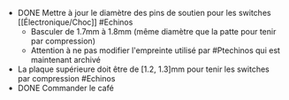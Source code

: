 - DONE Mettre à jour le diamètre des pins de soutien pour les switches [[Électronique/Choc]]  #Echinos
	- Basculer de 1.7mm à 1.8mm (même diamètre que la patte pour tenir par compression)
	- Attention à ne pas modifier l'empreinte utilisé par #Ptechinos qui est maintenant archivé
- La plaque supérieure doit être de [1.2, 1.3]mm pour tenir les switches par compression #Echinos
- DONE Commander le café